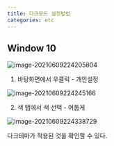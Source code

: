 ```yaml
---
title: 다크모드 설정방법
categories: etc
---
```


## Window 10

![image-20210609224205804](../../assets/images/image-20210609224205804.png)

1) 바탕화면에서 우클릭 - 개인설정

![image-20210609224245166](../../assets/images/image-20210609224245166.png)

2) 색 탭에서 색 선택 - 어둡게

![image-20210609224338729](../../assets/images/image-20210609224338729.png)

다크테마가 적용된 것을 확인할 수 있다.
